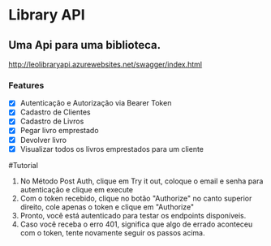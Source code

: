# Library API
## Uma Api para uma biblioteca.
<http://leolibraryapi.azurewebsites.net/swagger/index.html>

### Features
- [x] Autenticação e Autorização via Bearer Token
- [x] Cadastro de Clientes
- [x] Cadastro de Livros
- [x] Pegar livro emprestado
- [x] Devolver livro
- [x] Visualizar todos os livros emprestados para um cliente

#Tutorial

1. No Método Post Auth, clique em Try it out, coloque o email e senha para autenticação e clique em execute
2. Com o token recebido, clique no botão "Authorize" no canto superior direito, cole apenas o token e clique em "Authorize"
3. Pronto, você está autenticado para testar os endpoints disponíveis.
4. Caso você receba o erro 401, significa que algo de errado aconteceu com o token, tente novamente seguir os passos acima.
